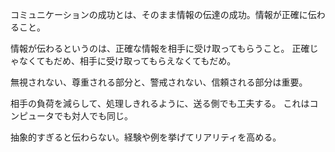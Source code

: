 コミュニケーションの成功とは、そのまま情報の伝達の成功。情報が正確に伝わること。

情報が伝わるというのは、正確な情報を相手に受け取ってもらうこと。
正確じゃなくてもだめ、相手に受け取ってもらえなくてもだめ。

無視されない、尊重される部分と、警戒されない、信頼される部分は重要。

相手の負荷を減らして、処理しきれるように、送る側でも工夫する。
これはコンピュータでも対人でも同じ。

抽象的すぎると伝わらない。経験や例を挙げてリアリティを高める。
